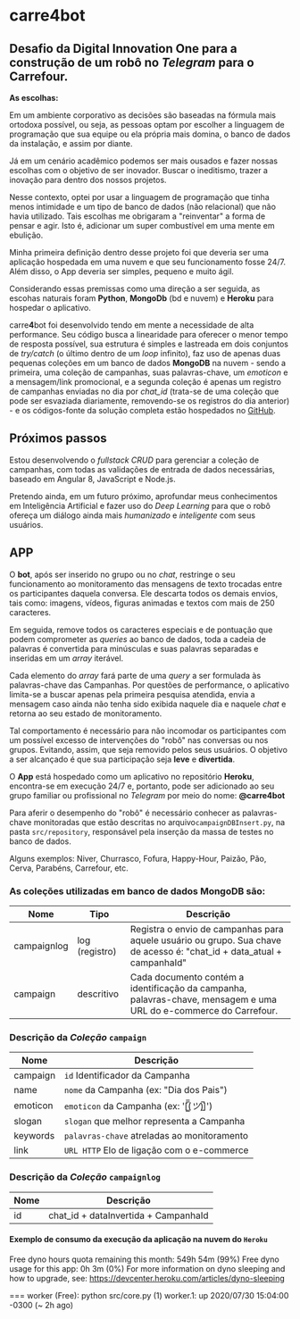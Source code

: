# carre4bot

## Desafio da Digital Innovation One para a construção de um robô no _Telegram_ para o Carrefour.

**As escolhas:**

Em um ambiente corporativo as decisões são baseadas na fórmula mais ortodoxa possível, ou seja, as pessoas optam por escolher a linguagem de 
programação que sua equipe ou ela própria mais domina, o banco de dados da instalação, e assim por diante.

Já em um cenário acadêmico podemos ser mais ousados e fazer nossas escolhas com o objetivo de ser inovador. Buscar o ineditismo, trazer a 
inovação para dentro dos nossos projetos.

Nesse contexto, optei por usar a linguagem de programação que tinha menos intimidade e um tipo de banco de dados (não relacional) que não havia utilizado. 
Tais escolhas me obrigaram a "reinventar" a forma de pensar e agir. Isto é, adicionar um super combustível em uma mente em ebulição.

Minha primeira definição dentro desse projeto foi que deveria ser uma aplicação hospedada em uma nuvem e que seu funcionamento fosse 24/7. 
Além disso, o App deveria ser simples, pequeno e muito ágil.

Considerando essas premissas como uma direção a ser seguida, as escohas naturais foram **Python**, **MongoDb** (bd e nuvem) e **Heroku** para hospedar o aplicativo. 

carre**4**bot foi desenvolvido tendo em mente a necessidade de alta performance. Seu código busca a linearidade para oferecer o menor tempo de resposta possível, 
sua estrutura é simples e lastreada em dois conjuntos de _try/catch_ (o último dentro de um _loop_ infinito), faz uso de apenas duas pequenas coleções em um banco de dados **MongoDB** na nuvem - sendo a primeira, uma coleção de campanhas, suas palavras-chave, 
um _emoticon_ e a mensagem/link promocional, e a segunda coleção é apenas um registro de campanhas enviadas no dia por _chat_id_ (trata-se de uma coleção que pode 
ser esvaziada diariamente, removendo-se os registros do dia anterior) - e os códigos-fonte da solução completa estão hospedados no [GitHub](https://github.com/CharlesHMiranda/carre4bot).


## Próximos passos

Estou desenvolvendo o _fullstack CRUD_ para gerenciar a coleção de campanhas, com todas as validações de entrada de dados necessárias, baseado em Angular 8, JavaScript e Node.js.

Pretendo ainda, em um futuro próximo, aprofundar meus conhecimentos em Inteligência Artificial e fazer uso do _Deep Learning_ para que o robô ofereça um diálogo ainda mais _humanizado_ e _inteligente_  com seus usuários.

## APP

O **bot**, após ser inserido no grupo ou no _chat_, restringe o seu funcionamento ao monitoramento das mensagens de texto trocadas entre os participantes daquela conversa. 
Ele descarta todos os demais envios, tais como: imagens, vídeos, figuras animadas e textos com mais de 250 caracteres.

Em seguida, remove todos os caracteres especiais e de pontuação que podem comprometer as _queries_ ao banco de dados, toda a cadeia de palavras é convertida para minúsculas e 
suas palavras separadas e inseridas em um _array_ iterável.

Cada elemento do _array_ fará parte de uma _query_ a ser formulada às palavras-chave das Campanhas. Por questões de performance, o aplicativo limita-se a buscar apenas 
pela primeira pesquisa atendida, envia a mensagem caso ainda não tenha sido exibida naquele dia e naquele _chat_ e retorna ao seu estado de monitoramento.

Tal comportamento é necessário para não incomodar os participantes com um possível excesso de intervenções do "robô" nas conversas ou nos grupos. Evitando, assim, que seja removido pelos seus usuários.
O objetivo a ser alcançado é que sua participação seja **leve** e **divertida**.

O **App** está hospedado como um aplicativo no repositório **Heroku**, encontra-se em execução 24/7 e, portanto,  pode ser adicionado ao seu 
grupo familiar ou profissional no _Telegram_ por meio do nome: **@carre4bot**

Para aferir o desempenho do "robô" é necessário conhecer as palavras-chave monitoradas que estão descritas no arquivo`campaignDBInsert.py`, na pasta `src/repository`, 
responsável pela inserção da massa de testes no banco de dados.

Alguns exemplos: Niver, Churrasco, Fofura, Happy-Hour, Paizão, Pão, Cerva, Parabéns, Carrefour, etc.

### As coleções utilizadas em banco de dados MongoDB são:

| Nome           | Tipo             | Descrição                                                                                                                                |
| -------------- | ---------------- | ---------------------------------------------------------------------------------------------------------------------------------------- |
| campaignlog    | log (registro)   | Registra o envio de campanhas para aquele usuário ou grupo. Sua chave de acesso é: "chat_id + data_atual + campanhaId"                   |
| campaign       | descritivo       | Cada documento contém a identificação da campanha, palavras-chave, mensagem e uma URL do e-commerce do Carrefour.|

### Descrição da _Coleção_ `campaign`

| Nome     | Descrição                                   |
| -------- | ------------------------------------------- |
| campaign | `id` Identificador da Campanha                |
| name     | `nome` da Campanha (ex: "Dia dos Pais")       |
| emoticon | `emoticon` da Campanha (ex: '[̲̅$̲̅(ツ)$̲̅]')        |
| slogan   | `slogan` que melhor representa a Campanha     |
| keywords | `palavras-chave` atreladas ao monitoramento   |
| link     | `URL HTTP` Elo de ligação com o e-commerce    |

### Descrição da _Coleção_ `campaignlog`

| Nome     | Descrição                                   |
| -------- | ------------------------------------------- |
| id       | chat_id + dataInvertida + CampanhaId        |


#### Exemplo de consumo da execução da aplicação na nuvem do `Heroku`

Free dyno hours quota remaining this month: 549h 54m (99%)
Free dyno usage for this app: 0h 3m (0%)
For more information on dyno sleeping and how to upgrade, see:
https://devcenter.heroku.com/articles/dyno-sleeping

=== worker (Free): python src/core.py (1)
worker.1: up 2020/07/30 15:04:00 -0300 (~ 2h ago)
